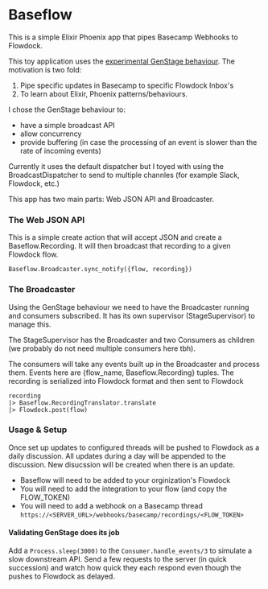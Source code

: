 # Baseflow

This is a simple Elixir Phoenix app that pipes Basecamp Webhooks to Flowdock. 

This toy application uses the [experimental GenStage
behaviour](http://elixir-lang.org/blog/2016/07/14/announcing-genstage/). The
motivation is two fold: 

1. Pipe specific updates in Basecamp to specific Flowdock Inbox's
2. To learn about Elixir, Phoenix patterns/behaviours.

I chose the GenStage behaviour to:

- have a simple broadcast API
- allow concurrency
- provide buffering (in case the processing of an event is slower than the
  rate of incoming events)

Currently it uses the default dispatcher but I toyed with using the
BroadcastDispatcher to send to multiple channles (for example Slack, Flowdock,
etc.)

This app has two main parts: Web JSON API and Broadcaster.

### The Web JSON API
This is a simple create action that will accept JSON and create a
Baseflow.Recording. It will then broadcast that recording to a given Flowdock
flow.

    Baseflow.Broadcaster.sync_notify({flow, recording})

### The Broadcaster

Using the GenStage behaviour we need to have the Broadcaster running and
consumers subscribed. It has its own supervisor (StageSupervisor) to manage
this.

The StageSupervisor has the Broadcaster and two Consumers as children (we
probably do not need multiple consumers here tbh).

The consumers will take any events built up in the Broadcaster and process
them. Events here are {flow_name, Baseflow.Recording} tuples. The recording is
serialized into Flowdock format and then sent to Flowdock
    
    recording
    |> Baseflow.RecordingTranslator.translate
    |> Flowdock.post(flow)

### Usage & Setup

Once set up updates to configured threads will be pushed to Flowdock as a daily
discussion. All updates during a day will be appended to the discussion. New
disucssion will be created when there is an update.


- Baseflow will need to be added to your orginization's Flowdock
- You will need to add the integration to your flow (and copy the FLOW_TOKEN)
- You will need to add a webhook on a Basecamp thread `https://<SERVER_URL>/webhooks/basecamp/recordings/<FLOW_TOKEN>`

#### Validating GenStage does its job

Add a `Process.sleep(3000)` to the `Consumer.handle_events/3` to simulate a
slow downstream API. Send a few requests to the server (in quick succession)
and watch how quick they each respond even though the pushes to Flowdock as
delayed.
